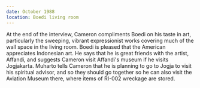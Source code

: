 ```yaml
---
date: October 1988
location: Boedi living room
---
```


At the end of the interview, Cameron compliments Boedi on his taste in
art, particularly the sweeping, vibrant expressionist works covering
much of the wall space in the living room. Boedi is pleased that the
American appreciates Indonesian art. He says that he is great friends
with the artist, Affandi, and suggests Cameron visit Affandi's museum if
he visits Jogjakarta. Muharto tells Cameron that he is planning to go to
Jogja to visit his spiritual advisor, and so they should go together so
he can also visit the Aviation Museum there, where items of RI-002
wreckage are stored.